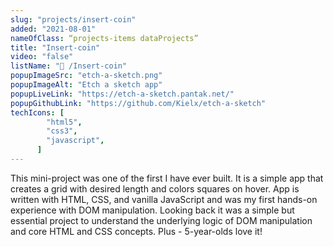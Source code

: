 ```yaml
---
slug: "projects/insert-coin"
added: "2021-08-01"
nameOfClass: “projects-items dataProjects”
title: "Insert-coin"
video: "false"
listName: "🎨 /Insert-coin"
popupImageSrc: "etch-a-sketch.png"
popupImageAlt: "Etch a sketch app"
popupLiveLink: "https://etch-a-sketch.pantak.net/"
popupGithubLink: "https://github.com/Kielx/etch-a-sketch"
techIcons: [
        "html5",
        "css3",
        "javascript",
      ]
---
```


This mini-project was one of the first I have ever built. It is a simple app that creates a grid with desired length and colors squares on hover. App is written with HTML, CSS, and vanilla JavaScript and was my first hands-on experience with DOM manipulation.  Looking back it was a simple but essential project to understand the underlying logic of DOM manipulation and core HTML and CSS concepts.
Plus - 5-year-olds love it!
